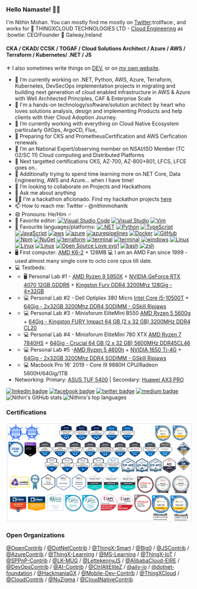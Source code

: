 ### Hello Namaste! 👋🏻 

I'm Nithin Mohan. You can mostly find me mostly on [Twitter](https://twitter.com/nithinmohantk):trollface:, and  works for :briefcase: THINGXCLOUD TECHNOLOGIES LTD  - [Cloud Engineering](https://www.thingx.cloud) as :bowtie: CEO/Founder  :pushpin: Galway,Ireland   

#### CKA / CKAD/ CCSK / TOGAF / Cloud Solutions Architect / Azure / AWS / Terraform / Kubernetes/ .NET / JS

:fleur_de_lis: I also sometimes write things on [DEV](https://dev.to/nithinmohantk), or on [my own website](https://www.nithinz.dev). 

- 🔭 I’m currently working on .NET, Python, AWS, Azure, Terraform, Kubernetes, DevSecOps implementation projects in migrating and building next generation of cloud enabled infrastructure in AWS & Azure with Well Architected Principles, CAF & Enterprise Scale
- 🌱 I'm a hands-on technology/software/solution architect by heart who loves solutions analysis, design and implementing Products and help clients with thier Cloud Adoption Journey. 
- 🌱 I’m currently working with everything on Cloud Native Ecosystem particularly GitOps, ArgoCD, Flux,
- 🌱 Preparing for CKS and PrometheusCertification and AWS Cerfication renewals.
- 🌱 I’m an National Expert/observing member on  NSAI/ISO Member (TC 02/SC 11) Cloud computing and Distributed Platforms
- 🌱 Next targetted certifications CKS, AZ-700, AZ-800+801, LFCS, LFCE goes on..
- 🌱 Additionally trying to spend time learning more on.NET Core, Data Engineering, AWS and Azure... when I have time!
- 👯 I’m looking to collaborate on Projects and Hackathons
- 💬 Ask me about anything
- 👩‍💻 I'm a hackathon aficionado. Find my hackathon projects [here](https://github.com/nithinmohantk)
- 📫 How to reach me: Twitter - @nithinmohantk  
- 😄 Pronouns: He/Him :male_sign:
- 📝 Favorite editor: [![Visual Studio Code](https://img.shields.io/badge/--007ACC?logo=visual%20studio%20code&logoColor=ffffff)](https://code.visualstudio.com/) [![Visual Studio](https://badgen.net/badge/icon/visualstudio?icon=visualstudio&label)](https://visualstudio.microsoft.com) [![Vim](https://img.shields.io/badge/--019733?logo=vim)](https://www.vim.org/) 
- 📝 Favourite languages/platforms: [![.NET](https://img.shields.io/badge/--512BD4?logo=.net&logoColor=ffffff)](https://dotnet.microsoft.com/) [![Python](https://img.shields.io/badge/--3178C6?logo=python&logoColor=ffffff)](https://www.python.org/)  [![TypeScript](https://img.shields.io/badge/--3178C6?logo=typescript&logoColor=ffffff)](https://www.typescriptlang.org/) [![JavaScript](https://img.shields.io/badge/--F7DF1E?logo=javascript&logoColor=000)](https://www.javascript.com/)  [![aws](https://badgen.net/badge/icon/aws?icon=aws&label)](https://aws.amazon.com) [![azure](https://badgen.net/badge/icon/azure?icon=azure&label)](https://azure.microsoft.com) [![azurepipelines](https://badgen.net/badge/icon/azurepipelines?icon=azurepipelines&label)](https://azure.microsoft.com) [![Docker](https://badgen.net/badge/icon/docker?icon=docker&label)](https://https://docker.com/) [![GitHub](https://badgen.net/badge/icon/github?icon=github&label)](https://github.com) [![Npm](https://badgen.net/badge/icon/npm?icon=npm&label)](https://https://npmjs.com/) [![NuGet](https://badgen.net/badge/icon/nuget?icon=nuget&label)](https://https://nuget.org/) [![terraform](https://badgen.net/badge/icon/terraform?icon=terraform&label)](https://https://www.terraform.com/) [![terminal](https://badgen.net/badge/icon/terminal?icon=terminal&label=windows)](https://www.terminal.com/) [![terminal](https://badgen.net/badge/icon/terminal?icon=core&label=powershell)](https://github.com/powershell/powershell/) [![windows](https://badgen.net/badge/icon/windows?icon=windows&label)](https://microsoft.com/windows/) [![Linux](https://badgen.net/badge/icon/linux?icon=linux&label=ubuntu)](https:/www.ubuntu.org/) [![Linux](https://badgen.net/badge/icon/linux?icon=linux&label=debian)](https:/www.debian.org/)  [![Linux](https://badgen.net/badge/icon/linux?icon=linux&label=centos)](https:/www.centos.org)  [![Open Source Love svg1](https://badges.frapsoft.com/os/v1/open-source.svg?v=103)](https://github.com/ellerbrock/open-source-badges/)  [![bash](https://badgen.net/badge/icon/bash?icon=bash&label=linux)](https://en.wikipedia.org/wiki/Bash_(Unix_shell)) [![zsh](https://badgen.net/badge/icon/zsh?icon=zsh&label=linux)](https://en.wikipedia.org/wiki/Zsh_(Unix_shell))
- 🖥️ First computer: [AMD K6-2](https://en.wikipedia.org/wiki/AMD_K6-2) + 128MB  💻 I am an AMD Fan since 1999 - used almost many single core to octo core cpus till date. 
- 💻 Testbeds: 
- - 🖥️ Personal Lab #1 - [AMD Ryzen 9 5950X](https://www.amd.com/en/products/cpu/amd-ryzen-9-5950x) + [NVIDIA GeForce RTX 4070 12GB GDDR6](https://www.techpowerup.com/vgabios/217058/xfx-rx5700-8192-191118) + [Kingston Fury DDR4 3200Mhz 128Gig - 4*32GB](https://www.techpowerup.com/review/crucial-ballistix-gaming-memory-ddr4-3200-mhz-cl16/)
- - 💻 Personal Lab #2 - Dell Optiplex 380 Micro [Intel Core i5-10500T](https://ark.intel.com/content/www/us/en/ark/products/199275/intel-core-i510500t-processor-12m-cache-up-to-3-80-ghz.html) + [64Gig - 2x32GB 3200Mhz DDR4 SODIMM - GSkill Ripjaws](https://www.memoryc.com/32156-64gb-g-skill-3200mhz-ddr4-so-dimm-laptop-memory-upgrade-kit-cl22-1-20v-pc4-25600-ripjaws-2x-32gb.html)
- - 💻 Personal Lab #3 - Minisforum EliteMini B550 [AMD Ryzen 5 5600g](https://www.amd.com/en/products/apu/amd-ryzen-5-5600g) + [64Gig - Kingston FURY Impact 64 GB (2 x 32 GB) 3200MHz DDR4 CL20](https://www.kingston.com/en/memory/gaming/kingston-fury-impact-ddr4-memory)
- - 💻 Personal Lab #4 - Minisforum EliteMini 780 XTX [AMD Ryzen 7 7840HS](https://www.amd.com/en/products/apu/amd-ryzen-5-5600g) + [64Gig - Crucial 64 GB (2 x 32 GB) 5600MHz DDR45CL46](https://www.kingston.com/en/memory/gaming/kingston-fury-impact-ddr4-memory)
- - 💻 Personal Lab #5 -[AMD Ryzen 5 4600h](https://www.amd.com/en/products/apu/amd-ryzen-5-4600h) + [NVIDIA 1650 Ti-4G](https://www.techpowerup.com/gpu-specs/geforce-gtx-1650-ti-mobile.c3517) + [64Gig - 2x32GB 3200Mhz DDR4 SODIMM - GSkill Ripjaws](https://www.memoryc.com/32156-64gb-g-skill-3200mhz-ddr4-so-dimm-laptop-memory-upgrade-kit-cl22-1-20v-pc4-25600-ripjaws-2x-32gb.html)
- - 💻 Macbook Pro 16' 2019 - Core i9 9880H CPU/Radeon 5600H/64Gig/1TB
- Networking: Primary: [ASUS TUF 5400](https://www.asus.com/Networking-IoT-Servers/WiFi-Routers/ASUS-Gaming-Routers/TUF-Gaming-AX5400/)  | Secondary: [Huawei AX3 PRO](https://consumer.huawei.com/en/routers/ax3-quad-core/)

[![linkedin badge](https://img.shields.io/badge/nithinmohantk-(azurelad)-blue?style=flat&logo=linkedin)](https://www.linkedin.com/in/nithinmohantk/)
[![facebook badge](https://img.shields.io/badge/nithinmohantk-(azurelad)-blue?style=flat&logo=facebook)](https://facebook.com/nithinmohantk)
[![twitter badge](https://img.shields.io/badge/nithinmohantk-(azurelad)-blue?style=flat&logo=twitter)](https://twitter.com/nithinmohantk)
[![medium badge](https://img.shields.io/badge/nithinmohantk-(azurelad)-blue?style=flat&logo=web)](https://www.nithinz.dev)
![Nithin's GitHub stats](https://github-readme-stats.vercel.app/api?username=nithinmohantk&show_icons=true&theme=onedark)
![Nithins's top languages](https://github-readme-stats.vercel.app/api/top-langs/?username=nithinmohantk&theme=onedark)

### Certifications
![Cert Logos](https://raw.githubusercontent.com/nithinmohantk/nithinmohantk/main/certwall3.png?12335)
### Open Organizations 
[@OpenContrib](https://github.com/OpenContrib) / [@DotNetContrib](https://github.com/DotNetContrib) / [@ThingX-Smart](https://github.com/ThingX-Smart) / [@Big0](https://github.com/Bio0)  / [@JSContrib](https://github.com/JSContrib)  / [@AzureContrib](https://github.com/AzureContrib)  / [@ThingX-Learning](https://github.com/ThingX-Learning)  / [@MS-Learning](https://github.com/MS-Learning)  / [@ThingX-IoT](https://github.com/ThingX-IoT)  / [@SPPnP-Contrib](https://github.com/SPPnP-Contrib)  / [@LK-MUG](https://github.com/LK-MUG)  / [@LettekennyJS](https://github.com/LettekennyJS)  / [@AlibabaCloud-EIRE](https://github.com/AlibabaCloud-EIRE)   / [@DevOpsContrib](https://github.com/DevOpsContrib)  / [@AI-Contrib](https://github.com/AI-Contrib)  / [@CtrlAltEliteZ](https://github.com/CtrlAltEliteZ)  / [@aily-io](https://github.com/aily-io)  /  [@dotnet-foundation](https://github.com/dotnet-foundation)  / [@HackmaniaGX](https://github.com/HackmaniaGX)  /  [@Mobile-Dev-Contrib](https://github.com/Mobile-Dev-Contrib)  /  [@ThingXCloud](https://github.com/ThingXCloud)  / [@CloudContrib](https://github.com/CloudContrib)  / [@NuZigma](https://github.com/NuZigma)  / [@CloudNativeContrib](https://github.com/CloudNativeContrib)
